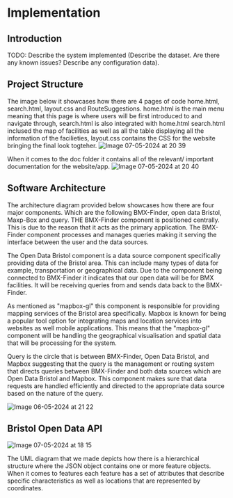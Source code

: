 # Implementation

## Introduction
TODO: Describe the system implemented (Describe the dataset. Are there any known issues? Describe any configuration data).




## Project Structure 


The image below it showcases how there are 4 pages of code home.html, search.html, layout.css and RouteSuggestions. home.html is the main menu meaning that this page is where users will be first introduced to and navigate through, search.html is also integrated with home.html search.html inclused the map of facilities as well as all the table displaying all the information of the facilieties, layout.css contains the CSS for the website bringing the final look togteher.
![Image 07-05-2024 at 20 39](https://github.com/Lobst3rr/DLH-AA/assets/148768725/a8ac1848-1e9c-4b4b-a728-2e183a464b05)

When it comes to the doc folder it contains all of the relevant/ important documentation for the website/app.
![Image 07-05-2024 at 20 40](https://github.com/Lobst3rr/DLH-AA/assets/148768725/efc05a49-cbe6-496b-a4af-8df1209e3b8c)

## Software Architecture 

The architecture diagram provided below showcases how there are four major components. Which are the following BMX-Finder, open data Bristol, Maxp-Box and query. 
THE BMX-Finder component is positioned centrally. This is due to the reason that it acts as the primary application. The BMX-Finder component processes and manages queries making it serving the interface between the user and the data sources. 

The Open Data Bristol component is a data source component specifically providing data of the Bristol area. This can include many types of data for example, transportation or geographical data. Due to the component being connected to BMX-Finder it indicates  that our open data will be for BMX facilities. It will be receiving queries from and sends data back to the BMX-Finder.

As mentioned as "mapbox-gl"  this component is responsible for providing mapping services of the Bristol area specifically. Mapbox is known for being a popular tool option for integrating maps and location services into websites as well mobile applications. This means that the "mapbox-gl" component will be handling the geographical visualisation and spatial data that will be processing for the system.

Query is the circle that is between BMX-Finder, Open Data Bristol, and Mapbox suggesting that the query is the management or routing system that directs queries between BMX-Finder and both data sources which are Open Data Bristol and Mapbox. This component makes sure that data requests are handled efficiently and directed to the appropriate data source based on the nature of the query.

![Image 06-05-2024 at 21 22](https://github.com/Lobst3rr/DLH-AA/assets/148768725/834b0a27-6ead-47f8-9bb0-184e7ccfa42e)


## Bristol Open Data API


![Image 07-05-2024 at 18 15](https://github.com/Lobst3rr/DLH-AA/assets/148768725/5dbd4f40-954e-49ac-86e2-16964f58b52a)

The UML diagram that we made depicts how there is a hierarchical structure where the JSON object contains one or more feature objects. When it comes to features each feature has a set of attributes that describe specific characteristics as well as locations that are represented by coordinates.

